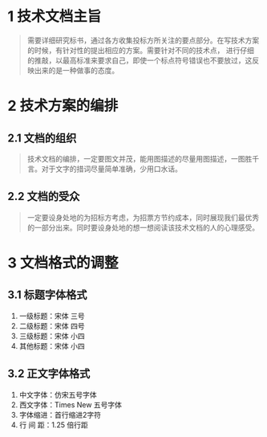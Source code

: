 # 1 技术文档主旨
> 需要详细研究标书，通过各方收集投标方所关注的要点部分。在写技术方案的时候，有针对性的提出相应的方案。需要针对不同的技术点，
> 进行仔细的推敲，以最高标准来要求自己，即使一个标点符号错误也不要放过，这反映出来的是一种做事的态度。

# 2 技术方案的编排
## 2.1 文档的组织
>技术文档的编排，一定要图文并茂，能用图描述的尽量用图描述，一图胜千言。对于文字的措词尽量简单准确，少用口水话。

## 2.2 文档的受众
> 一定要设身处地的为招标方考虑，为招票方节约成本，同时展现我们最优秀的一部分出来。同时要设身处地的想一想阅读该技术文档的人的心理感受。

# 3 文档格式的调整
## 3.1 标题字体格式
1. 一级标题：宋体 三号
2. 二级标题：宋体 四号
3. 三级标题：宋体 小四
4. 其他标题：宋体 小四

## 3.2 正文字体格式
1. 中文字体：仿宋五号字体
2. 西文字体：Times New 五号字体
3. 字体缩进：首行缩进2字符
4. 行 间 距：1.25 倍行距
